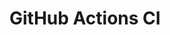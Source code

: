# GitHub Actions CI












































































































































































































































































































































































































































































































































































































































































































































































































































































































































































































































































































































































































































































































































































































































































































































































































































































































































































































































































































































































































































































































































































































































































































































































































































































































































































































































































































































































































































































































































































































